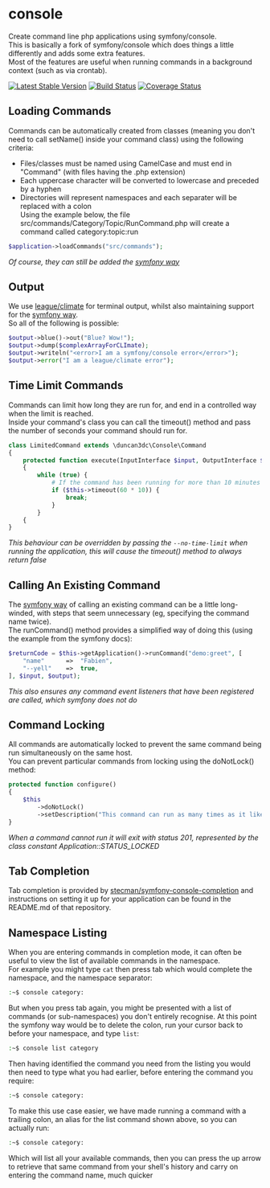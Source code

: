 console
=======

Create command line php applications using symfony/console.  
This is basically a fork of symfony/console which does things a little differently and adds some extra features.  
Most of the features are useful when running commands in a background context (such as via crontab).  

[![Latest Stable Version](https://poser.pugx.org/duncan3dc/console/version.svg)](https://packagist.org/packages/duncan3dc/console)
[![Build Status](https://travis-ci.org/duncan3dc/console.svg?branch=master)](https://travis-ci.org/duncan3dc/console)
[![Coverage Status](https://coveralls.io/repos/github/duncan3dc/console/badge.svg?branch=master)](https://coveralls.io/github/duncan3dc/console)


Loading Commands
----------------
Commands can be automatically created from classes (meaning you don't need to call setName() inside your command class) using the following criteria:
* Files/classes must be named using CamelCase and must end in "Command" (with files having the .php extension)  
* Each uppercase character will be converted to lowercase and preceded by a hyphen  
* Directories will represent namespaces and each separater will be replaced with a colon  
Using the example below, the file src/commands/Category/Topic/RunCommand.php will create a command called category:topic:run
```php
$application->loadCommands("src/commands");
```
_Of course, they can still be added the [symfony way](http://symfony.com/doc/current/components/console/introduction.html)_


Output
------
We use [league/climate](http://climate.thephpleague.com/) for terminal output, whilst also maintaining support for the [symfony way](http://symfony.com/doc/current/components/console/introduction.html#coloring-the-output).  
So all of the following is possible:
```php
$output->blue()->out("Blue? Wow!");
$output->dump($complexArrayForCLImate);
$output->writeln("<error>I am a symfony/console error</error>");
$output->error("I am a league/climate error");
```


Time Limit Commands
-------------------
Commands can limit how long they are run for, and end in a controlled way when the limit is reached.  
Inside your command's class you can call the timeout() method and pass the number of seconds your command should run for.  
```php
class LimitedCommand extends \duncan3dc\Console\Command
{
    protected function execute(InputInterface $input, OutputInterface $output)
    {
        while (true) {
            # If the command has been running for more than 10 minutes then end now
            if ($this->timeout(60 * 10)) {
                break;
            }
        }
    {
}
```
_This behaviour can be overridden by passing the ```--no-time-limit``` when running the application, this will cause the timeout() method to always return false_


Calling An Existing Command
---------------------------
The [symfony way](http://symfony.com/doc/current/components/console/introduction.html#calling-an-existing-command) of calling an existing command can be a little long-winded, with steps that seem unnecessary (eg, specifying the command name twice).  
The runCommand() method provides a simplified way of doing this (using the example from the symfony docs):
```php
$returnCode = $this->getApplication()->runCommand("demo:greet", [
    "name"      =>  "Fabien",
    "--yell"    =>  true,
], $input, $output);
```
_This also ensures any command event listeners that have been registered are called, which symfony does not do_


Command Locking
---------------
All commands are automatically locked to prevent the same command being run simultaneously on the same host.  
You can prevent particular commands from locking using the doNotLock() method:
```php
protected function configure()
{
    $this
        ->doNotLock()
        ->setDescription("This command can run as many times as it likes, whether the previous run has finished or not");
}
```
_When a command cannot run it will exit with status 201, represented by the class constant Application::STATUS_LOCKED_


Tab Completion
--------------
Tab completion is provided by [stecman/symfony-console-completion](https://github.com/stecman/symfony-console-completion) and instructions on setting it up for your application can be found in the README.md of that repository.  


Namespace Listing
-----------------
When you are entering commands in completion mode, it can often be useful to view the list of available commands in the namespace.  
For example you might type `cat` then press tab which would complete the namespace, and the namespace separator:
```sh
:~$ console category:
```
But when you press tab again, you might be presented with a list of commands (or sub-namespaces) you don't entirely recognise. At this point the symfony way would be to delete the colon, run your cursor back to before your namespace, and type `list`:
```sh
:~$ console list category
```
Then having identified the command you need from the listing you would then need to type what you had earlier, before entering the command you require:
```sh
:~$ console category:
```
To make this use case easier, we have made running a command with a trailing colon, an alias for the list command shown above, so you can actually run:
```sh
:~$ console category:
```
Which will list all your available commands, then you can press the up arrow to retrieve that same command from your shell's history and carry on entering the command name, much quicker
